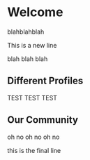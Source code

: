 
# Welcome

blahblahblah

This is a new line

blah blah blah

## Different Profiles

TEST TEST TEST 


## Our Community

oh no oh no oh no

this is the final line